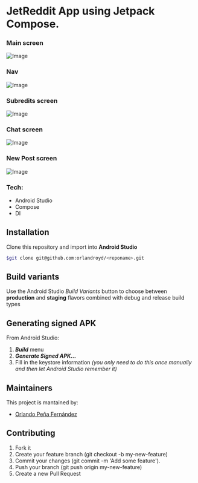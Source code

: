 # JetReddit App using Jetpack Compose.

### Main screen
![Image](./Screenshot1.jpg)

### Nav
![Image](./Screenshot2.jpg)

### Subredits screen
![Image](./Screenshot3.jpg)

### Chat screen
![Image](./Screenshot4.jpg)

### New Post screen
![Image](./Screenshot5.jpg)

### Tech:
* Android Studio
* Compose
* DI

## Installation
Clone this repository and import into **Android Studio**
```bash
$git clone git@github.com:orlandroyd/<reponame>.git
```

## Build variants
Use the Android Studio *Build Variants* button to choose between **production** and **staging** flavors combined with debug and release build types

## Generating signed APK
From Android Studio:
1. ***Build*** menu
2. ***Generate Signed APK...***
3. Fill in the keystore information *(you only need to do this once manually and then let Android Studio remember it)*

## Maintainers
This project is mantained by:
* [Orlando Peña Fernández](http://github.com/orlandroyd)

## Contributing
1. Fork it
2. Create your feature branch (git checkout -b my-new-feature)
3. Commit your changes (git commit -m 'Add some feature').
4. Push your branch (git push origin my-new-feature)
5. Create a new Pull Request
